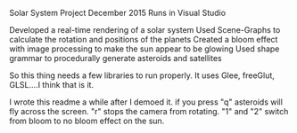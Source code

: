 Solar System Project
December 2015
Runs in Visual Studio

Developed a real-time rendering of a solar system
Used Scene-Graphs to calculate the rotation and positions of the planets
Created a bloom effect with image processing to make the sun appear to be glowing
Used shape grammar to procedurally generate asteroids and satellites

So this thing needs a few libraries to run properly.
It uses Glee, freeGlut, GLSL....I think that is it. 

I wrote this readme a while after I demoed it. if you press "q" asteroids will fly across the screen. "r" stops the camera from rotating.
"1" and "2" switch from bloom to no bloom effect on the sun.
